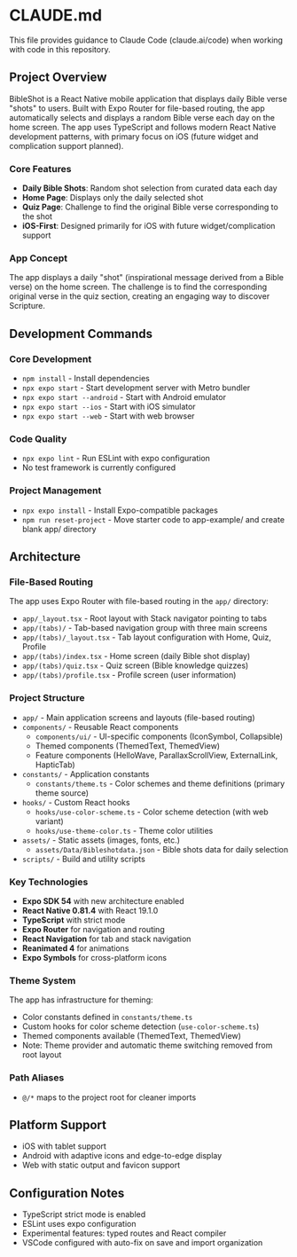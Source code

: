 # CLAUDE.md

This file provides guidance to Claude Code (claude.ai/code) when working with code in this repository.

## Project Overview

BibleShot is a React Native mobile application that displays daily Bible verse "shots" to users. Built with Expo Router for file-based routing, the app automatically selects and displays a random Bible verse each day on the home screen. The app uses TypeScript and follows modern React Native development patterns, with primary focus on iOS (future widget and complication support planned).

### Core Features
- **Daily Bible Shots**: Random shot selection from curated data each day
- **Home Page**: Displays only the daily selected shot
- **Quiz Page**: Challenge to find the original Bible verse corresponding to the shot
- **iOS-First**: Designed primarily for iOS with future widget/complication support

### App Concept
The app displays a daily "shot" (inspirational message derived from a Bible verse) on the home screen. The challenge is to find the corresponding original verse in the quiz section, creating an engaging way to discover Scripture.

## Development Commands

### Core Development
- `npm install` - Install dependencies
- `npx expo start` - Start development server with Metro bundler
- `npx expo start --android` - Start with Android emulator
- `npx expo start --ios` - Start with iOS simulator
- `npx expo start --web` - Start with web browser

### Code Quality
- `npx expo lint` - Run ESLint with expo configuration
- No test framework is currently configured

### Project Management
- `npx expo install` - Install Expo-compatible packages
- `npm run reset-project` - Move starter code to app-example/ and create blank app/ directory

## Architecture

### File-Based Routing
The app uses Expo Router with file-based routing in the `app/` directory:
- `app/_layout.tsx` - Root layout with Stack navigator pointing to tabs
- `app/(tabs)/` - Tab-based navigation group with three main screens
- `app/(tabs)/_layout.tsx` - Tab layout configuration with Home, Quiz, Profile
- `app/(tabs)/index.tsx` - Home screen (daily Bible shot display)
- `app/(tabs)/quiz.tsx` - Quiz screen (Bible knowledge quizzes)
- `app/(tabs)/profile.tsx` - Profile screen (user information)

### Project Structure
- `app/` - Main application screens and layouts (file-based routing)
- `components/` - Reusable React components
  - `components/ui/` - UI-specific components (IconSymbol, Collapsible)
  - Themed components (ThemedText, ThemedView)
  - Feature components (HelloWave, ParallaxScrollView, ExternalLink, HapticTab)
- `constants/` - Application constants
  - `constants/theme.ts` - Color schemes and theme definitions (primary theme source)
- `hooks/` - Custom React hooks
  - `hooks/use-color-scheme.ts` - Color scheme detection (with web variant)
  - `hooks/use-theme-color.ts` - Theme color utilities
- `assets/` - Static assets (images, fonts, etc.)
  - `assets/Data/Bibleshotdata.json` - Bible shots data for daily selection
- `scripts/` - Build and utility scripts

### Key Technologies
- **Expo SDK 54** with new architecture enabled
- **React Native 0.81.4** with React 19.1.0
- **TypeScript** with strict mode
- **Expo Router** for navigation and routing
- **React Navigation** for tab and stack navigation
- **Reanimated 4** for animations
- **Expo Symbols** for cross-platform icons

### Theme System
The app has infrastructure for theming:
- Color constants defined in `constants/theme.ts`
- Custom hooks for color scheme detection (`use-color-scheme.ts`)
- Themed components available (ThemedText, ThemedView)
- Note: Theme provider and automatic theme switching removed from root layout

### Path Aliases
- `@/*` maps to the project root for cleaner imports

## Platform Support
- iOS with tablet support
- Android with adaptive icons and edge-to-edge display
- Web with static output and favicon support

## Configuration Notes
- TypeScript strict mode is enabled
- ESLint uses expo configuration
- Experimental features: typed routes and React compiler
- VSCode configured with auto-fix on save and import organization
